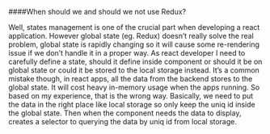 ####When should we and should we not use Redux?

Well, states management is one of the crucial part when developing a react application. However global state (eg. Redux) doesn’t really solve the real problem, global state is rapidly changing so it will cause some re-rendering issue if we don’t handle it in a proper way. As react developer I need to carefully define a state, should it define inside component or should it be on global state or could it be stored to the local storage instead. It’s a common mistake though, in react apps, all the data from the backend stores to the global state. It will cost heavy in-memory usage when the apps running. So based on my experience, that is the wrong way. Basically, we need to put the data in the right place like local storage so only keep the uniq id inside the global state. Then when the component needs the data to display, creates a selector to querying the data by uniq id from local storage.
